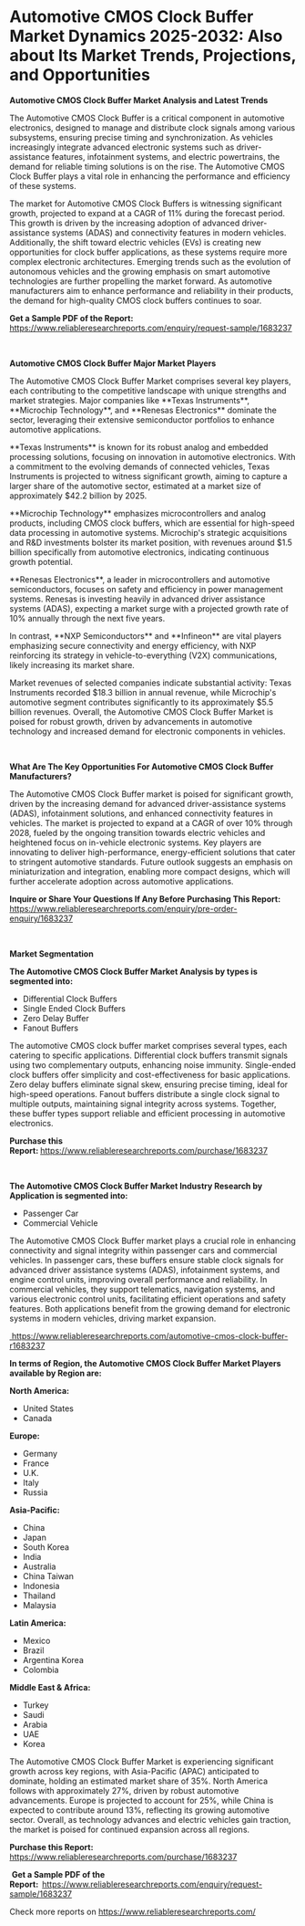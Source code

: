 <p><h1>Automotive CMOS Clock Buffer Market Dynamics 2025-2032: Also about Its Market Trends, Projections, and Opportunities</h1></p><p><strong>Automotive CMOS Clock Buffer Market Analysis and Latest Trends</strong></p>
<p><p>The Automotive CMOS Clock Buffer is a critical component in automotive electronics, designed to manage and distribute clock signals among various subsystems, ensuring precise timing and synchronization. As vehicles increasingly integrate advanced electronic systems such as driver-assistance features, infotainment systems, and electric powertrains, the demand for reliable timing solutions is on the rise. The Automotive CMOS Clock Buffer plays a vital role in enhancing the performance and efficiency of these systems.</p><p>The market for Automotive CMOS Clock Buffers is witnessing significant growth, projected to expand at a CAGR of 11% during the forecast period. This growth is driven by the increasing adoption of advanced driver-assistance systems (ADAS) and connectivity features in modern vehicles. Additionally, the shift toward electric vehicles (EVs) is creating new opportunities for clock buffer applications, as these systems require more complex electronic architectures. Emerging trends such as the evolution of autonomous vehicles and the growing emphasis on smart automotive technologies are further propelling the market forward. As automotive manufacturers aim to enhance performance and reliability in their products, the demand for high-quality CMOS clock buffers continues to soar.</p></p>
<p><strong>Get a Sample PDF of the Report:&nbsp;</strong> <a href="https://www.reliableresearchreports.com/enquiry/request-sample/1683237?utm_campaign=3110&utm_medium=2&utm_source=Github&utm_content=ia&utm_term=26032025&utm_id=automotive-cmos-clock-buffer">https://www.reliableresearchreports.com/enquiry/request-sample/1683237</a></p>
<p>&nbsp;</p>
<p><strong>Automotive CMOS Clock Buffer Major Market Players</strong></p>
<p><p>The Automotive CMOS Clock Buffer Market comprises several key players, each contributing to the competitive landscape with unique strengths and market strategies. Major companies like **Texas Instruments**, **Microchip Technology**, and **Renesas Electronics** dominate the sector, leveraging their extensive semiconductor portfolios to enhance automotive applications.</p><p>**Texas Instruments** is known for its robust analog and embedded processing solutions, focusing on innovation in automotive electronics. With a commitment to the evolving demands of connected vehicles, Texas Instruments is projected to witness significant growth, aiming to capture a larger share of the automotive sector, estimated at a market size of approximately $42.2 billion by 2025.</p><p>**Microchip Technology** emphasizes microcontrollers and analog products, including CMOS clock buffers, which are essential for high-speed data processing in automotive systems. Microchip's strategic acquisitions and R&D investments bolster its market position, with revenues around $1.5 billion specifically from automotive electronics, indicating continuous growth potential.</p><p>**Renesas Electronics**, a leader in microcontrollers and automotive semiconductors, focuses on safety and efficiency in power management systems. Renesas is investing heavily in advanced driver assistance systems (ADAS), expecting a market surge with a projected growth rate of 10% annually through the next five years.</p><p>In contrast, **NXP Semiconductors** and **Infineon** are vital players emphasizing secure connectivity and energy efficiency, with NXP reinforcing its strategy in vehicle-to-everything (V2X) communications, likely increasing its market share.</p><p>Market revenues of selected companies indicate substantial activity: Texas Instruments recorded $18.3 billion in annual revenue, while Microchip's automotive segment contributes significantly to its approximately $5.5 billion revenues. Overall, the Automotive CMOS Clock Buffer Market is poised for robust growth, driven by advancements in automotive technology and increased demand for electronic components in vehicles.</p></p>
<p>&nbsp;</p>
<p><strong>What Are The Key Opportunities For Automotive CMOS Clock Buffer Manufacturers?</strong></p>
<p><p>The Automotive CMOS Clock Buffer market is poised for significant growth, driven by the increasing demand for advanced driver-assistance systems (ADAS), infotainment solutions, and enhanced connectivity features in vehicles. The market is projected to expand at a CAGR of over 10% through 2028, fueled by the ongoing transition towards electric vehicles and heightened focus on in-vehicle electronic systems. Key players are innovating to deliver high-performance, energy-efficient solutions that cater to stringent automotive standards. Future outlook suggests an emphasis on miniaturization and integration, enabling more compact designs, which will further accelerate adoption across automotive applications.</p></p>
<p><strong>Inquire or Share Your Questions If Any Before Purchasing This Report:</strong> <a href="https://www.reliableresearchreports.com/enquiry/pre-order-enquiry/1683237?utm_campaign=3110&utm_medium=2&utm_source=Github&utm_content=ia&utm_term=26032025&utm_id=automotive-cmos-clock-buffer">https://www.reliableresearchreports.com/enquiry/pre-order-enquiry/1683237</a></p>
<p>&nbsp;</p>
<p><strong>Market Segmentation</strong></p>
<p><strong>The Automotive CMOS Clock Buffer Market Analysis by types is segmented into:</strong></p>
<p><ul><li>Differential Clock Buffers</li><li>Single Ended Clock Buffers</li><li>Zero Delay Buffer</li><li>Fanout Buffers</li></ul></p>
<p><p>The automotive CMOS clock buffer market comprises several types, each catering to specific applications. Differential clock buffers transmit signals using two complementary outputs, enhancing noise immunity. Single-ended clock buffers offer simplicity and cost-effectiveness for basic applications. Zero delay buffers eliminate signal skew, ensuring precise timing, ideal for high-speed operations. Fanout buffers distribute a single clock signal to multiple outputs, maintaining signal integrity across systems. Together, these buffer types support reliable and efficient processing in automotive electronics.</p></p>
<p><strong>Purchase this Report:&nbsp;</strong><a href="https://www.reliableresearchreports.com/purchase/1683237?utm_campaign=3110&utm_medium=2&utm_source=Github&utm_content=ia&utm_term=26032025&utm_id=automotive-cmos-clock-buffer">https://www.reliableresearchreports.com/purchase/1683237</a></p>
<p>&nbsp;</p>
<p><strong>The Automotive CMOS Clock Buffer Market Industry Research by Application is segmented into:</strong></p>
<p><ul><li>Passenger Car</li><li>Commercial Vehicle</li></ul></p>
<p><p>The Automotive CMOS Clock Buffer market plays a crucial role in enhancing connectivity and signal integrity within passenger cars and commercial vehicles. In passenger cars, these buffers ensure stable clock signals for advanced driver assistance systems (ADAS), infotainment systems, and engine control units, improving overall performance and reliability. In commercial vehicles, they support telematics, navigation systems, and various electronic control units, facilitating efficient operations and safety features. Both applications benefit from the growing demand for electronic systems in modern vehicles, driving market expansion.</p></p>
<p><a href="https://www.reliableresearchreports.com/automotive-cmos-clock-buffer-r1683237?utm_campaign=3110&utm_medium=2&utm_source=Github&utm_content=ia&utm_term=26032025&utm_id=automotive-cmos-clock-buffer">&nbsp;https://www.reliableresearchreports.com/automotive-cmos-clock-buffer-r1683237</a></p>
<p><strong>In terms of Region, the Automotive CMOS Clock Buffer Market Players available by Region are:</strong></p>
<p>
    <p> <strong> North America: </strong>
        <ul>
            <li>United States</li>
            <li>Canada</li>
        </ul>
        </p> 
    <p> <strong> Europe: </strong>
        <ul>
            <li>Germany</li>
            <li>France</li>
            <li>U.K.</li>
            <li>Italy</li>
            <li>Russia</li>
        </ul>
        </p> 
    <p> <strong> Asia-Pacific: </strong>
        <ul>
            <li>China</li>
            <li>Japan</li>
            <li>South Korea</li>
            <li>India</li>
            <li>Australia</li>
            <li>China Taiwan</li>
            <li>Indonesia</li>
            <li>Thailand</li>
            <li>Malaysia</li>
        </ul>
        </p> 
    <p> <strong> Latin America: </strong>
        <ul>
            <li>Mexico</li>
            <li>Brazil</li>
            <li>Argentina Korea</li>
            <li>Colombia</li>
        </ul>
        </p> 
    <p> <strong> Middle East & Africa: </strong>
        <ul>
            <li>Turkey</li>
            <li>Saudi</li>
            <li>Arabia</li>
            <li>UAE</li>
            <li>Korea</li>
        </ul>
    </p>
    </p>
<p><p>The Automotive CMOS Clock Buffer Market is experiencing significant growth across key regions, with Asia-Pacific (APAC) anticipated to dominate, holding an estimated market share of 35%. North America follows with approximately 27%, driven by robust automotive advancements. Europe is projected to account for 25%, while China is expected to contribute around 13%, reflecting its growing automotive sector. Overall, as technology advances and electric vehicles gain traction, the market is poised for continued expansion across all regions.</p></p>
<p><strong>Purchase this Report: </strong><a href="https://www.reliableresearchreports.com/purchase/1683237?utm_campaign=3110&utm_medium=2&utm_source=Github&utm_content=ia&utm_term=26032025&utm_id=automotive-cmos-clock-buffer">https://www.reliableresearchreports.com/purchase/1683237</a></p>
<p>&nbsp;<strong>Get a Sample PDF of the Report:&nbsp;&nbsp;</strong><a href="https://www.reliableresearchreports.com/enquiry/request-sample/1683237?utm_campaign=3110&utm_medium=2&utm_source=Github&utm_content=ia&utm_term=26032025&utm_id=automotive-cmos-clock-buffer">https://www.reliableresearchreports.com/enquiry/request-sample/1683237</a></p>
<p><strong></strong></p>
<p>Check more reports on <a href="https://www.reliableresearchreports.com/?utm_campaign=3110&utm_medium=2&utm_source=Github&utm_content=ia&utm_term=26032025&utm_id=automotive-cmos-clock-buffer">https://www.reliableresearchreports.com/</a></p>